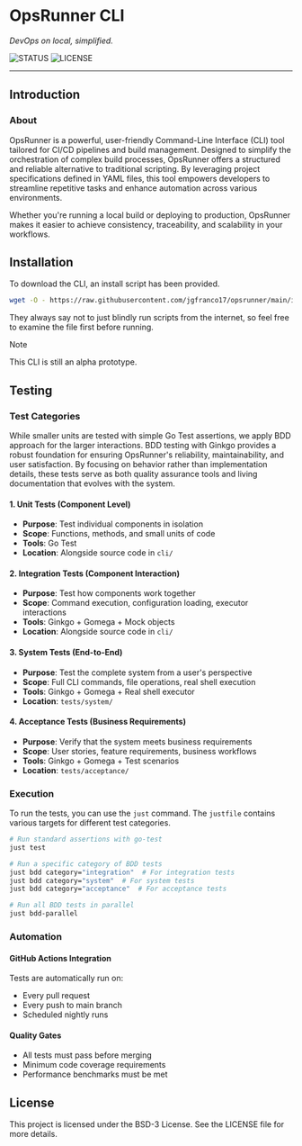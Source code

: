 # OpsRunner CLI

_DevOps on local, simplified._

![STATUS](https://img.shields.io/badge/status-active-brightgreen?style=for-the-badge)
![LICENSE](https://img.shields.io/badge/license-BSD3-blue?style=for-the-badge)

---

## Introduction

### About

OpsRunner is a powerful, user-friendly Command-Line Interface (CLI) tool tailored for
CI/CD pipelines and build management. Designed to simplify the orchestration of complex
build processes, OpsRunner offers a structured and reliable alternative to traditional
scripting. By leveraging project specifications defined in YAML files, this tool empowers
developers to streamline repetitive tasks and enhance automation across various
environments.

Whether you're running a local build or deploying to production, OpsRunner makes it easier
to achieve consistency, traceability, and scalability in your workflows.

## Installation

To download the CLI, an install script has been provided.

```bash
wget -O - https://raw.githubusercontent.com/jgfranco17/opsrunner/main/install.sh | bash
```

They always say not to just blindly run scripts from the internet, so feel free to examine
the file first before running.

> [!NOTE]
> This CLI is still an alpha prototype.

## Testing

### Test Categories

While smaller units are tested with simple Go Test assertions, we apply BDD approach for
the larger interactions. BDD testing with Ginkgo provides a robust foundation for ensuring
OpsRunner's reliability, maintainability, and user satisfaction. By focusing on behavior
rather than implementation details, these tests serve as both quality assurance tools and
living documentation that evolves with the system.

#### 1. Unit Tests (Component Level)

- **Purpose**: Test individual components in isolation
- **Scope**: Functions, methods, and small units of code
- **Tools**: Go Test
- **Location**: Alongside source code in `cli/`

#### 2. Integration Tests (Component Interaction)

- **Purpose**: Test how components work together
- **Scope**: Command execution, configuration loading, executor interactions
- **Tools**: Ginkgo + Gomega + Mock objects
- **Location**: Alongside source code in `cli/`

#### 3. System Tests (End-to-End)

- **Purpose**: Test the complete system from a user's perspective
- **Scope**: Full CLI commands, file operations, real shell execution
- **Tools**: Ginkgo + Gomega + Real shell executor
- **Location**: `tests/system/`

#### 4. Acceptance Tests (Business Requirements)

- **Purpose**: Verify that the system meets business requirements
- **Scope**: User stories, feature requirements, business workflows
- **Tools**: Ginkgo + Gomega + Test scenarios
- **Location**: `tests/acceptance/`

### Execution

To run the tests, you can use the `just` command. The `justfile` contains various targets
for different test categories.

```bash
# Run standard assertions with go-test
just test

# Run a specific category of BDD tests
just bdd category="integration"  # For integration tests
just bdd category="system"  # For system tests
just bdd category="acceptance"  # For acceptance tests

# Run all BDD tests in parallel
just bdd-parallel
```

### Automation

#### GitHub Actions Integration

Tests are automatically run on:

- Every pull request
- Every push to main branch
- Scheduled nightly runs

#### Quality Gates

- All tests must pass before merging
- Minimum code coverage requirements
- Performance benchmarks must be met

## License

This project is licensed under the BSD-3 License. See the LICENSE file for more details.
